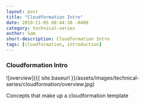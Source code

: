 ```yaml
---
layout: post
title: "Cloudformation Intro"
date: 2019-11-05 08:44:38 -0400
category: technical-series
author: Sam
short-description: Cloudformation Intro
tags: [cloudformation, introduction]
---
```


### Cloudformation Intro

![overview]({{ site.baseurl }}/assets/images/technical-series/cloudformation/overview.jpg)

Concepts that make up a cloudformation template
